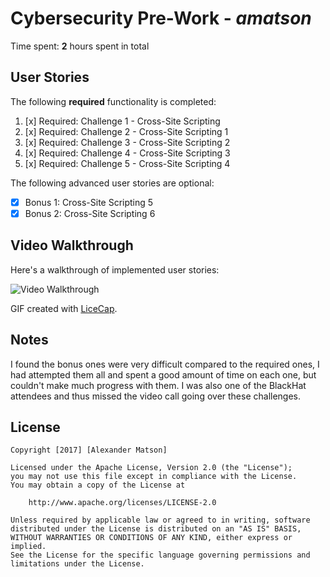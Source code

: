 # Cybersecurity Pre-Work - *amatson*

Time spent: **2** hours spent in total

## User Stories

The following **required** functionality is completed:

1. [x]  Required: Challenge 1 - Cross-Site Scripting
2. [x]  Required: Challenge 2 - Cross-Site Scripting 1
3. [x]  Required: Challenge 3 - Cross-Site Scripting 2
4. [x]  Required: Challenge 4 - Cross-Site Scripting 3
5. [x]  Required: Challenge 5 - Cross-Site Scripting 4

The following advanced user stories are optional:

* [x]  Bonus 1: Cross-Site Scripting 5
* [x]  Bonus 2: Cross-Site Scripting 6

## Video Walkthrough

Here's a walkthrough of implemented user stories:

<img src='http://i.imgur.com/mUavlWa.gif' title='Video Walkthrough' width='' alt='Video Walkthrough' />

GIF created with [LiceCap](http://www.cockos.com/licecap/).

## Notes

I found the bonus ones were very difficult compared to the required ones, I had
attempted them all and spent a good amount of time on each one, but couldn't
make much progress with them. I was also one of the BlackHat attendees and thus
missed the video call going over these challenges.

## License

    Copyright [2017] [Alexander Matson]

    Licensed under the Apache License, Version 2.0 (the "License");
    you may not use this file except in compliance with the License.
    You may obtain a copy of the License at

        http://www.apache.org/licenses/LICENSE-2.0

    Unless required by applicable law or agreed to in writing, software
    distributed under the License is distributed on an "AS IS" BASIS,
    WITHOUT WARRANTIES OR CONDITIONS OF ANY KIND, either express or implied.
    See the License for the specific language governing permissions and
    limitations under the License.
